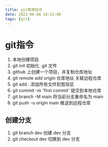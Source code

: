 ```yaml
---
title: git常用指令
date: 2022-06-08 16:52:00
tags: [git]
---
```

# git指令

1. 本地创建项目
2. git init 初始化 .git 文件
3. github 上创建一个项目，并复制仓库地址
4. git remote add origin 仓库地址 关联远程仓库
5. git add . 添加所有文件到暂存区
6. git commit -m 'first commit' 提交到本地仓库
7. git branch -M main 将当前分支重命名为 main
8. git push -u origin main 推送到远程仓库

## 创建分支

1. git branch dev 创建 dev 分支
2. git checkout dev 切换到 dev 分支
